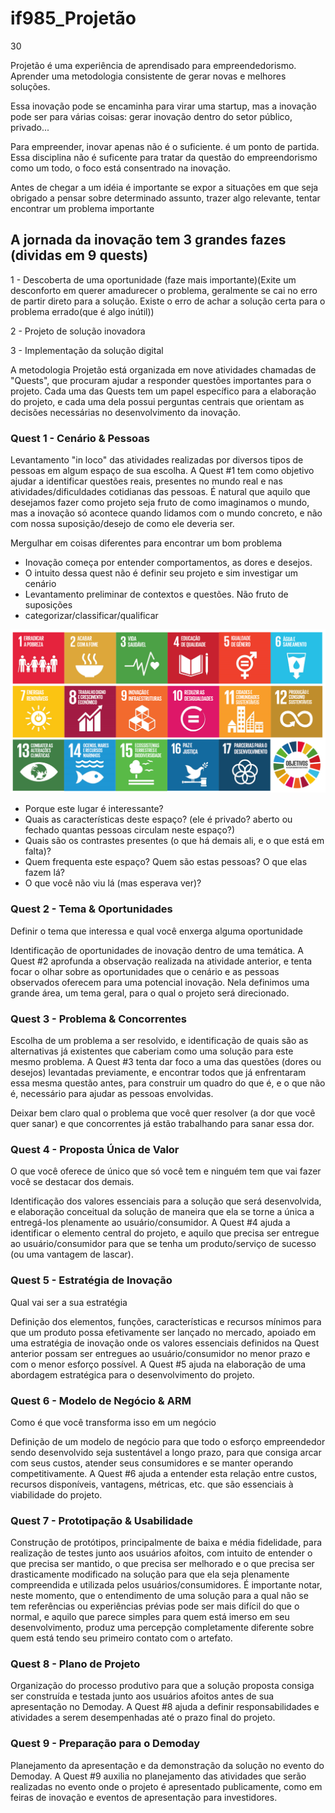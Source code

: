 # if985_Projetão

30

Projetão é uma experiência de aprendisado para empreendedorismo. Aprender uma metodologia consistente de gerar novas e melhores soluções.

Essa inovação pode se encaminha para virar uma startup, mas a inovação pode ser para várias coisas: gerar inovação dentro do setor público, privado...

Para empreender, inovar apenas não é o suficiente. é um ponto de partida. Essa disciplina não é suficente para tratar da questão do empreendorismo como um todo, o foco está consentrado na inovação. 


Antes de chegar a um idéia é importante se expor a situações em que seja obrigado a pensar sobre determinado assunto, trazer algo relevante, tentar encontrar um problema importante


## A jornada da inovação tem 3 grandes fazes (dividas em 9 quests)

1 - Descoberta de uma oportunidade (faze mais importante)(Exite um desconforto em querer amadurecer o problema, geralmente se cai no erro de partir direto para a solução. Existe o erro de achar a solução certa para o problema errado(que é algo inútil))

2 - Projeto de solução inovadora

3 - Implementação da solução digital


A metodologia Projetão está organizada em nove atividades chamadas de "Quests", que procuram ajudar a responder questões importantes para o projeto. Cada uma das Quests tem um papel específico para a elaboração do projeto, e cada uma dela possui perguntas centrais que orientam as decisões necessárias no desenvolvimento da inovação.


### Quest 1 - Cenário & Pessoas

Levantamento "in loco" das atividades realizadas por diversos tipos de pessoas em algum espaço de sua escolha. A Quest #1 tem como objetivo ajudar a identificar questões reais, presentes no mundo real e nas atividades/dificuldades cotidianas das pessoas. É natural que aquilo que desejamos fazer como projeto seja fruto de como imaginamos o mundo, mas a inovação só acontece quando lidamos com o mundo concreto, e não com nossa suposição/desejo de como ele deveria ser.

Mergulhar em coisas diferentes para encontrar um bom problema
- Inovação começa por entender comportamentos, as dores e desejos.
- O intuito dessa quest não é definir seu projeto e sim investigar um cenário
- Levantamento preliminar de contextos e questões. Não fruto de suposições
- categorizar/classificar/qualificar 

<img src="./assets/obj_onu.jpg">

- Porque este lugar é interessante?
- Quais as características deste espaço? (ele é privado? aberto ou fechado quantas pessoas circulam neste espaço?)
- Quais são os contrastes presentes (o que há demais ali, e o que está em falta)?
- Quem frequenta este espaço? Quem são estas pessoas? O que elas fazem lá?
- O que você não viu lá (mas esperava ver)?

### Quest 2 - Tema & Oportunidades
Definir o tema que interessa e qual você enxerga alguma oportunidade

Identificação de oportunidades de inovação dentro de uma temática. A Quest #2 aprofunda a observação realizada na atividade anterior, e tenta focar o olhar sobre as oportunidades que o cenário e as pessoas observados oferecem para uma potencial inovação. Nela definimos uma grande área, um tema geral, para o qual o projeto será direcionado.

### Quest 3 - Problema & Concorrentes
Escolha de um problema a ser resolvido, e identificação de quais são as alternativas já existentes que caberiam como uma solução para este mesmo problema. A Quest #3 tenta dar foco a uma das questões (dores ou desejos) levantadas previamente, e encontrar todos que já enfrentaram essa mesma questão antes, para construir um quadro do que é, e o que não é, necessário para ajudar as pessoas envolvidas.


Deixar bem claro qual o problema que você quer resolver (a dor que você quer sanar) e que concorrentes já estão trabalhando para sanar essa dor.

### Quest 4 - Proposta Única de Valor
O que você oferece de único que só você tem e ninguém tem que vai fazer você se destacar dos demais.

Identificação dos valores essenciais para a solução que será desenvolvida, e elaboração conceitual da solução de maneira que ela se torne a única a entregá-los plenamente ao usuário/consumidor. A Quest #4 ajuda a identificar o elemento central do projeto, e aquilo que precisa ser entregue ao usuário/consumidor para que se tenha um produto/serviço de sucesso (ou uma vantagem de lascar).

### Quest 5 - Estratégia de Inovação
Qual vai ser a sua estratégia

Definição dos elementos, funções, características e recursos mínimos para que um produto possa efetivamente ser lançado no mercado, apoiado em uma estratégia de inovação onde os valores essenciais definidos na Quest anterior possam ser entregues ao usuário/consumidor no menor prazo e com o menor esforço possível. A Quest #5 ajuda na elaboração de uma abordagem estratégica para o desenvolvimento do projeto.

### Quest 6 - Modelo de Negócio & ARM
Como é que você transforma isso em um negócio

Definição de um modelo de negócio para que todo o esforço empreendedor sendo desenvolvido seja sustentável a longo prazo, para que consiga arcar com seus custos, atender seus consumidores e se manter operando competitivamente. A Quest #6 ajuda a entender esta relação entre custos, recursos disponíveis, vantagens, métricas, etc. que são essenciais à viabilidade do projeto.

### Quest 7 - Prototipação & Usabilidade

Construção de protótipos, principalmente de baixa e média fidelidade, para realização de testes junto aos usuários afoitos, com intuito de entender o que precisa ser mantido, o que precisa ser melhorado e o que precisa ser drasticamente modificado na solução para que ela seja plenamente compreendida e utilizada pelos usuários/consumidores. É importante notar, neste momento, que o entendimento de uma solução para a qual não se tem referências ou experiências prévias pode ser mais difícil do que o normal, e aquilo que parece simples para quem está imerso em seu desenvolvimento, produz uma percepção completamente diferente sobre quem está tendo seu primeiro contato com o artefato.

### Quest 8 - Plano de Projeto

Organização do processo produtivo para que a solução proposta consiga ser construída e testada junto aos usuários afoitos antes de sua apresentação no Demoday. A Quest #8 ajuda a definir responsabilidades e atividades a serem desempenhadas até o prazo final do projeto.

### Quest 9 - Preparação para o Demoday

Planejamento da apresentação e da demonstração da solução no evento do Demoday. A Quest #9 auxilia no planejamento das atividades que serão realizadas no evento onde o projeto é apresentado publicamente, como em feiras de inovação e eventos de apresentação para investidores.

